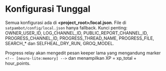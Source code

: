 # Konfigurasi Tunggal
Semua konfigurasi ada di **<project_root>/local.json**. File di `satpambot/config/local.json` hanya fallback.
Kunci penting: OWNER_USER_ID, LOG_CHANNEL_ID, PUBLIC_REPORT_CHANNEL_ID, PROGRESS_CHANNEL_ID, PROGRESS_THREAD_NAME, PROGRESS_FILE,
SEARCH_* dan SELFHEAL_DRY_RUN, GROQ_MODEL.

Progress relay akan mengedit pesan keeper lama yang mengandung marker `<!-- [neuro-lite:memory] -->` dan menampilkan XP = xp_total + hour_points.
